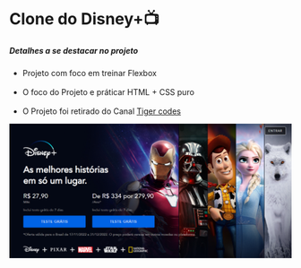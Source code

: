 # Clone do Disney+📺
 
<h5>Detalhes a se destacar no projeto</h5>

<ul>
 <li>Projeto com foco em treinar Flexbox</li>
 
 <br>
 
 <li>O foco do Projeto e práticar HTML + CSS puro</li>
 
  <br>
 
 <li>O Projeto foi retirado do Canal <a href="https://www.youtube.com/watch?v=o1YqbtSoPjs&list=PLXKOOTE33y2NI01tAKALFCMzGkI1aHBh3&index=1"  target="_blank">Tiger codes</a></li>
</ul>

<img src="Print.png" alt="Disney+">
 
